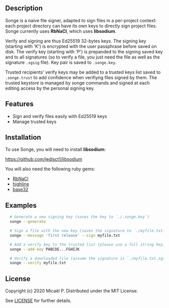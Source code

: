 ## Description

Songe is a naive file signer, adapted to sign files in a per-project context: each project
directory can have its own keys to directly sign project files. Songe currently uses
**RbNaCl**, which uses **libsodium**.

Verify and signing are thus Ed25519 32-bytes keys. The signing key (starting with 'K') is
encrypted with the user passphrase before saved on disk. The verify key (starting with 'P')
is prepanded to the signing saved key and to all signatures (so to verify a file, you just
need the file as well as the signature `.sgsig` file). Key pair is saved to `.songe.key`.

Trusted recipients' verify keys may be added to a trusted keys list saved to `.songe.trust`
to add confidence when verifiyng files signed by them. The trusted keystore is managed by
songe commands and signed at each editing access by the personal signing key.

## Features

 * Sign and verify files easily with Ed25519 keys
 * Manage trusted keys

## Installation

To use Songe, you will need to install **libsodium**:

https://github.com/jedisct1/libsodium

You will also need the following ruby gems:

 * [RbNaCl](https://github.com/RubyCrypto/rbnacl)
 * [highline](https://github.com/JEG2/highline)
 * [base32](https://github.com/stesla/base32)

## Examples

```bash
  # Generate a new signing key (saves the key to `./.songe.key`)
  songe --generate

  # Sign a file with the new key (saves the signature to `./myfile.txt.sgsig`)
  songe --message 'first release' --sign myfile.txt

  # Add a verify key to the trusted list (please use a full string key)
  songe --add-key PABCDE...FGHIJK

  # Verify a downloaded file (assume the signature is `./myfile.txt.sgsig`)
  songe --verify myfile.txt
```

## License

Copyright (c) 2020 Micaël P. Distributed under the MIT License.

See [LICENSE](https://github.com/CodeEspritLibre/songe/blob/master/LICENSE) for further details.

